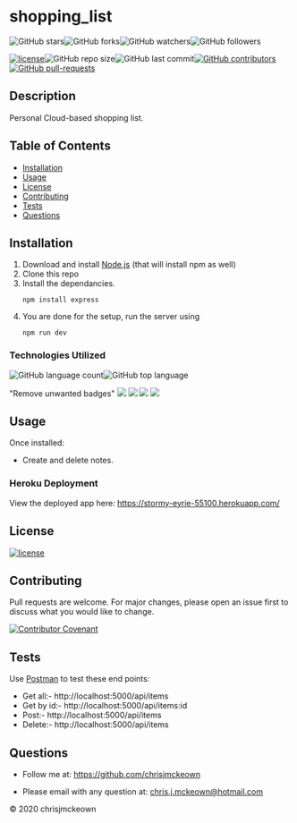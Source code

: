 # shopping_list
    
![GitHub stars](https://img.shields.io/github/stars/chrisjmckeown/shopping_list?style=social)![GitHub forks](https://img.shields.io/github/forks/chrisjmckeown/shopping_list?style=social)![GitHub watchers](https://img.shields.io/github/watchers/chrisjmckeown/shopping_list?style=social)![GitHub followers](https://img.shields.io/github/followers/chrisjmckeown?style=social)
    
[![license](https://img.shields.io/github/license/chrisjmckeown/shopping_list?style=flat-square)](https://github.com/chrisjmckeown/shopping_list/blob/master/LICENSE)![GitHub repo size](https://img.shields.io/github/repo-size/chrisjmckeown/shopping_list?style=flat-square)![GitHub last commit](https://img.shields.io/github/last-commit/chrisjmckeown/shopping_list?style=flat-square)[![GitHub contributors](https://img.shields.io/github/contributors/chrisjmckeown/shopping_list?style=flat-square)](https://GitHub.com/chrisjmckeown/shopping_list/graphs/contributors/)[![GitHub pull-requests](https://img.shields.io/github/issues-pr/chrisjmckeown/shopping_list?style=flat-square)](https://GitHub.com/chrisjmckeown/shopping_list/pull/)
    
## Description
    
Personal Cloud-based shopping list. 
    
## Table of Contents
* [Installation](#Installation)
* [Usage](#Usage)
* [License](#License)
* [Contributing](#Contributing)
* [Tests](#Tests)
* [Questions](#Questions)

## Installation
1. Download and install [Node.js](http://nodejs.org/) (that will install npm as well)
2. Clone this repo
3. Install the dependancies.<br />
    ```
    npm install express
    ```
4. You are done for the setup, run the server using 
    ```
    npm run dev
    ```   

### Technologies Utilized
![GitHub language count](https://img.shields.io/github/languages/count/chrisjmckeown/shopping_list?style=flat-square)![GitHub top language](https://img.shields.io/github/languages/top/chrisjmckeown/shopping_list?style=flat-square)

"Remove unwanted badges"
<img src="https://img.shields.io/badge/html5%20-%23E34F26.svg?&style=for-the-badge&logo=html5&logoColor=white"/> <img src="https://img.shields.io/badge/css3%20-%231572B6.svg?&style=for-the-badge&logo=css3&logoColor=white"/> <img src="https://img.shields.io/badge/node.js%20-%2343853D.svg?&style=for-the-badge&logo=node.js&logoColor=white"/> <img src="https://img.shields.io/badge/javascript%20-%23323330.svg?&style=for-the-badge&logo=javascript&logoColor=%23F7DF1E"/>

## Usage
Once installed:
* Create and delete notes.

### Heroku Deployment

View the deployed app here: https://stormy-eyrie-55100.herokuapp.com/ 

## License
 
[![license](https://img.shields.io/github/license/chrisjmckeown/shopping_list.svg?style=flat-square)](https://github.com/chrisjmckeown/shopping_list/blob/master/LICENSE)

## Contributing
Pull requests are welcome. For major changes, please open an issue first to discuss what you would like to change.

[![Contributor Covenant](https://img.shields.io/badge/Contributor%20Covenant-v2.0%20adopted-ff69b4.svg)](code_of_conduct.md)

## Tests
Use <a href="https://www.postman.com/downloads/" target="_blank">Postman</a> to test these end points:
* Get all:- http://localhost:5000/api/items
* Get by id:- http://localhost:5000/api/items:id
* Post:- http://localhost:5000/api/items
* Delete:- http://localhost:5000/api/items

## Questions
    
* Follow me at: <a href="https://github.com/chrisjmckeown" target="_blank">https://github.com/chrisjmckeown</a>
    
* Please email with any question at: chris.j.mckeown@hotmail.com
    
© 2020 chrisjmckeown